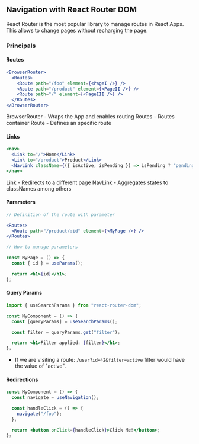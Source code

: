 ## Navigation with React Router DOM

React Router is the most popular library to manage routes in React Apps. This allows to change pages without recharging the page.

### Principals

#### Routes

```jsx
<BrowserRouter>
  <Routes>
    <Route path="/foo" element={<PageI />} />
    <Route path="/product" element={<PageII />} />
    <Route path="/" element={<PageIII />} />
  </Routes>
</BrowserRouter>
```

BrowserRouter - Wraps the App and enables routing
Routes - Routes container
Route - Defines an specific route

#### Links

```jsx
<nav>
  <Link to="/">Home</Link>
  <Link to="/product">Product</Link>
  <NavLink className={({ isActive, isPending }) => isPending ? "pending" : isActive ? "active" : "default" } to="/product">Product</Link>
</nav>
```

Link - Redirects to a different page
NavLink - Aggregates states to classNames among others

#### Parameters

```jsx
// Definition of the route with parameter

<Routes>
  <Route path="/product/:id" element={<MyPage />} />
</Routes>
```

```jsx
// How to manage parameters

const MyPage = () => {
  const { id } = useParams();

  return <h1>{id}</h1>;
};
```

#### Query Params

```jsx
import { useSearchParams } from "react-router-dom";

const MyComponent = () => {
  const [queryParams] = useSearchParams();

  const filter = queryParams.get("filter");

  return <h1>Filter applied: {filter}</h1>;
};
```

- If we are visiting a route: `/user?id=42&filter=active` filter would have the value of "active".

#### Redirections

```jsx
const MyComponent = () => {
  const navigate = useNavigation();

  const handleClick = () => {
    navigate("/foo");
  };

  return <button onClick={handleClick}>Click Me!</button>;
};
```
